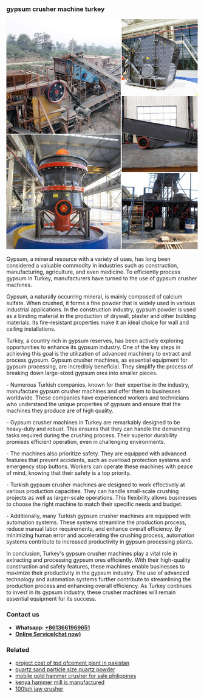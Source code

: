 <h3>gypsum crusher machine turkey</h3><img src='1708499586.jpg' alt=''><p>Gypsum, a mineral resource with a variety of uses, has long been considered a valuable commodity in industries such as construction, manufacturing, agriculture, and even medicine. To efficiently process gypsum in Turkey, manufacturers have turned to the use of gypsum crusher machines.</p><p>Gypsum, a naturally occurring mineral, is mainly composed of calcium sulfate. When crushed, it forms a fine powder that is widely used in various industrial applications. In the construction industry, gypsum powder is used as a binding material in the production of drywall, plaster and other building materials. Its fire-resistant properties make it an ideal choice for wall and ceiling installations.</p><p>Turkey, a country rich in gypsum reserves, has been actively exploring opportunities to enhance its gypsum industry. One of the key steps in achieving this goal is the utilization of advanced machinery to extract and process gypsum. Gypsum crusher machines, as essential equipment for gypsum processing, are incredibly beneficial. They simplify the process of breaking down large-sized gypsum ores into smaller pieces.</p><p>- Numerous Turkish companies, known for their expertise in the industry, manufacture gypsum crusher machines and offer them to businesses worldwide. These companies have experienced workers and technicians who understand the unique properties of gypsum and ensure that the machines they produce are of high quality.</p><p>- Gypsum crusher machines in Turkey are remarkably designed to be heavy-duty and robust. This ensures that they can handle the demanding tasks required during the crushing process. Their superior durability promises efficient operation, even in challenging environments.</p><p>- The machines also prioritize safety. They are equipped with advanced features that prevent accidents, such as overload protection systems and emergency stop buttons. Workers can operate these machines with peace of mind, knowing that their safety is a top priority.</p><p>- Turkish gypsum crusher machines are designed to work effectively at various production capacities. They can handle small-scale crushing projects as well as larger-scale operations. This flexibility allows businesses to choose the right machine to match their specific needs and budget.</p><p>- Additionally, many Turkish gypsum crusher machines are equipped with automation systems. These systems streamline the production process, reduce manual labor requirements, and enhance overall efficiency. By minimizing human error and accelerating the crushing process, automation systems contribute to increased productivity in gypsum processing plants.</p><p>In conclusion, Turkey's gypsum crusher machines play a vital role in extracting and processing gypsum ores efficiently. With their high-quality construction and safety features, these machines enable businesses to maximize their productivity in the gypsum industry. The use of advanced technology and automation systems further contribute to streamlining the production process and enhancing overall efficiency. As Turkey continues to invest in its gypsum industry, these crusher machines will remain essential equipment for its success.</p><h3>Contact us</h3><ul><li><strong>Whatsapp:&nbsp;<a href="https://wa.me/8613661969651">+8613661969651</a></strong></li><li><a href="https://swt.shibang-china.com/?git&amp;zhl&amp;gypsum crusher machine turkey"><strong>Online Service(chat now)</strong></a></li></ul><h3>Related</h3><ul><li><a href='project cost of tpd ofcement plant in pakistan.md'>project cost of tpd ofcement plant in pakistan</a></li><li><a href='quartz sand particle size quartz powder.md'>quartz sand particle size quartz powder</a></li><li><a href='mobile gold hammer crusher for sale philippines.md'>mobile gold hammer crusher for sale philippines</a></li><li><a href='kenya hammer mill is manufactured.md'>kenya hammer mill is manufactured</a></li><li><a href='100tph jaw crusher.md'>100tph jaw crusher</a></li></ul>